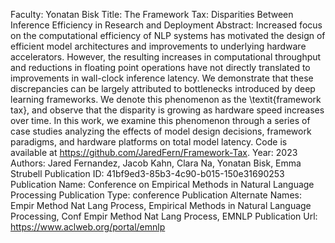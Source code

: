Faculty: Yonatan Bisk
Title: The Framework Tax: Disparities Between Inference Efficiency in Research and Deployment
Abstract: Increased focus on the computational efficiency of NLP systems has motivated the design of efficient model architectures and improvements to underlying hardware accelerators. However, the resulting increases in computational throughput and reductions in floating point operations have not directly translated to improvements in wall-clock inference latency. We demonstrate that these discrepancies can be largely attributed to bottlenecks introduced by deep learning frameworks. We denote this phenomenon as the \textit{framework tax}, and observe that the disparity is growing as hardware speed increases over time. In this work, we examine this phenomenon through a series of case studies analyzing the effects of model design decisions, framework paradigms, and hardware platforms on total model latency. Code is available at https://github.com/JaredFern/Framework-Tax.
Year: 2023
Authors: Jared Fernandez, Jacob Kahn, Clara Na, Yonatan Bisk, Emma Strubell
Publication ID: 41bf9ed3-85b3-4c90-b015-150e31690253
Publication Name: Conference on Empirical Methods in Natural Language Processing
Publication Type: conference
Publication Alternate Names: Empir Method Nat Lang Process, Empirical Methods in Natural Language Processing, Conf Empir Method Nat Lang Process, EMNLP
Publication Url: https://www.aclweb.org/portal/emnlp
